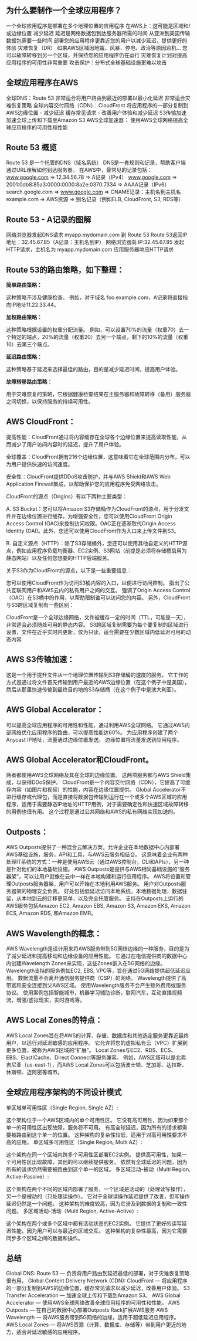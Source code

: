 ## 为什么要制作一个全球应用程序？
一个全球应用程序是部署在多个地理位置的应用程序
在AWS上：这可能是区域和/或边缘位置
减少延迟
延迟是网络数据包到达服务器所需的时间
从亚洲到美国传输数据包需要一些时间
部署您的应用程序更靠近您的用户以减少延迟，提供更好的体验
灾难恢复（DR）
如果AWS区域因地震、风暴、停电、政治等原因宕机...
您可以故障转移到另一个区域，并保持您的应用程序仍在运行
灾难恢复计划对提高应用程序的可用性非常重要
攻击保护：分布式全球基础设施更难以攻击

## 全球应用程序在AWS
全球DNS：Route 53
非常适合将用户路由到最近的部署以最小化延迟
非常适合灾难恢复策略
全球内容交付网络（CDN）：CloudFront
将应用程序的一部分复制到AWS边缘位置 - 减少延迟
缓存常见请求 - 改善用户体验和减少延迟
S3传输加速
加速全球上传和下载至Amazon S3
AWS全球加速器：
使用AWS全球网络提高全球应用程序的可用性和性能

## Route 53 概览
Route 53 是一个托管的DNS（域名系统）
DNS是一套规则和记录，帮助客户端通过URL理解如何到达服务器。
在AWS中，最常见的记录包括：
www.google.com => 12.34.56.78 => A记录（IPv4）
www.google.com => 2001:0db8:85a3:0000:0000:8a2e:0370:7334 => AAAA记录（IPv6）
search.google.com => www.google.com => CNAME记录：主机名到主机名
example.com => AWS资源 => 别名记录（例如ELB, CloudFront, S3, RDS等）

## Route 53 - A记录的图解
网络浏览器发起DNS请求 myapp.mydomain.com 到 Route 53
Route 53返回IP地址：32.45.67.85（A记录：主机名到IP）
网络浏览器向 IP:32.45.67.85 发起HTTP请求，主机名为 myapp.mydomain.com
应用服务器响应HTTP请求

## Route 53的路由策略，如下整理：

**简单路由策略：**

这种策略不涉及健康检查。
例如，对于域名 foo.example.com，A记录将直接指向IP地址11.22.33.44。

**加权路由策略：**

这种策略根据设置的权重分配流量。
例如，可以设置70%的流量（权重70）去一个特定的端点，20%的流量（权重20）去另一个端点，剩下的10%的流量（权重10）去第三个端点。

**延迟路由策略：**

这种策略基于延迟来选择最佳的路由，目的是减少延迟时间，提高用户体验。

**故障转移路由策略：**

用于灾难恢复的策略，它根据健康检查结果在主服务器和故障转移（备用）服务器之间切换，以保持服务的持续可用性。

## AWS CloudFront：

提高性能：CloudFront通过将内容缓存在全球各个边缘位置来提高读取性能，从而减少了用户访问内容时的延迟，提升了用户体验。

全球覆盖：CloudFront拥有216个边缘位置，这意味着它在全球范围内分布，可以为用户提供快速的访问速度。

安全性：CloudFront提供DDoS攻击防护，并与AWS Shield和AWS Web Application Firewall集成，以帮助保护您的应用程序免受网络攻击。

CloudFront的源点（Origins）有以下两种主要类型：

A. S3 Bucket：您可以将Amazon S3存储桶作为CloudFront的源点，用于分发文件并在边缘位置进行缓存。为增强安全性，您可以使用CloudFront Origin Access Control (OAC)来控制访问权限。OAC正在逐渐取代Origin Access Identity (OAI)。此外，您还可以使用CloudFront作为入口来上传文件到S3。

B. 自定义源点（HTTP）：除了S3存储桶外，您还可以使用其他自定义的HTTP源点，例如应用程序负载均衡器、EC2实例、S3网站（前提是必须将存储桶启用为静态网站）以及任何您想要的HTTP后端服务。

关于S3作为CloudFront的源点，以下是一些重要信息：

您可以使用CloudFront作为访问S3桶内容的入口，以便进行访问控制。
指出了公共互联网用户和AWS云内的私有用户之间的交互。
强调了Origin Access Control（OAC）在S3桶中的作用，以帮助限制谁可以访问您的内容。
另外，CloudFront与S3跨区域复制有一些区别：

CloudFront是一个全球边缘网络，文件被缓存一定的时间（TTL，可能是一天），非常适合必须随处可用的静态内容。
S3跨区域复制需要为每个要复制的区域进行设置，文件在近乎实时内更新，仅为只读，适合需要在少数区域内低延迟可用的动态内容

## AWS S3传输加速：

这是一个用于提升文件从一个地理位置传输到S3存储桶的速度的服务。
它工作的方式是通过将文件首先传输到用户最近的AWS边缘位置（在这个例子中是美国），然后从那里快速传输到最终目的地的S3存储桶（在这个例子中是澳大利亚）。

## AWS Global Accelerator：

可以提高全球应用程序的可用性和性能，通过利用AWS全球网络。
它通过AWS内部网络优化应用程序的路由，可以提高性能达60%。
为应用程序创建了两个Anycast IP地址，流量通过边缘位置发送。
边缘位置将流量发送到应用程序。

## AWS Global Accelerator和CloudFront。

两者都使用AWS全球网络及其在全球的边缘位置。
这两项服务都与AWS Shield集成，以获得DDoS保护。
CloudFront是一个内容交付网络（CDN），它提高了可缓存内容（如图片和视频）的性能，内容在边缘位置提供。
Global Accelerator不进行缓存或代理包，而是直接将数据包传输到运行在一个或多个AWS区域的应用程序，适用于需要静态IP地址的HTTP用例，对于需要确定性和快速区域故障转移的用例也很有用。
这个过程是通过公共网络和AWS的私有网络实现加速的。

## Outposts：

AWS Outposts提供了一种混合云解决方案，允许企业在本地数据中心内部署AWS基础设施，服务，API和工具，与AWS云服务相结合。
这意味着企业有两种处理IT系统的方式：一种是使用AWS云（通过AWS控制台，CLI和APIs），另一种是针对他们的本地基础设施。
AWS Outposts是提供与AWS相同基础设施的“服务器架”，可以让用户就像在云中一样在本地构建和运行应用程序。
AWS将设置和管理Outposts服务器架，用户可以开始在本地利用AWS服务。
用户对Outposts服务器架的物理安全负责。
好处包括低延迟访问本地系统，本地数据处理，数据驻留，从本地到云的迁移更简单，以及完全托管服务。
支持在Outposts上运行的AWS服务包括Amazon EC2, Amazon EBS, Amazon S3, Amazon EKS, Amazon ECS, Amazon RDS, 和Amazon EMR。

## AWS Wavelength的概念：

AWS Wavelength是设计用来将AWS服务带到5G网络边缘的一种服务，目的是为了减少延迟和提高移动和边缘设备的应用性能。
它通过在电信提供商的数据中心内创建Wavelength Zones来实现，这些Zones嵌入在5G网络的边缘。
Wavelength支持的服务例如EC2, EBS, VPC等，旨在通过5G网络提供超低延迟应用。
数据流量不会离开通信服务提供商（CSP）的网络。
Wavelength提供了高带宽和安全连接到父AWS区域。
使用Wavelength服务不会产生额外费用或服务协议。
使用案例包括智能城市，机器学习辅助诊断，联网汽车，互动直播视频流，增强/虚拟现实，实时游戏等。

## AWS Local Zones的特点：

AWS Local Zones旨在将AWS的计算、存储、数据库和其他选定服务更靠近最终用户，以运行对延迟敏感的应用程序。
它允许将您的虚拟私有云（VPC）扩展到更多位置，被称为AWS区域的“扩展”。
Local Zones与EC2、RDS、ECS、EBS、ElastiCache、Direct Connect等服务兼容。
例如，AWS区域可以是北弗吉尼亚（us-east-1），而AWS Local Zones可以包括波士顿、芝加哥、达拉斯、休斯顿、迈阿密等城市。

## 全球应用程序架构的不同设计模式
单区域单可用性区（Single Region, Single AZ）:

这个架构位于一个AWS区域内的单个可用性区。
它没有高可用性，因为如果那个单一的可用性区出现故障，服务将不可用。
有高全球延迟，因为所有的请求都需要被路由到这个单一的位置。
这种架构的复杂性较低，适用于对高可用性要求不高的应用。
单区域多可用性区（Single Region, Multi AZ）:

这个架构在同一个区域内跨多个可用性区部署EC2实例。
提供高可用性，如果一个可用性区出现故障，其他的可以继续提供服务。
依然有全球延迟的问题，因为所有的请求仍然需要被路由到这个单一的区域。
多区域活动-被动（Multi Region, Active-Passive）:

这个架构在两个不同的区域内部署了服务，一个区域是活动的（处理读写操作），另一个是被动的（只处理读操作）。
它对于全球读操作延迟提供了改善，但写操作延迟仍然是一个问题。
这种架构的难度较高，因为它涉及到数据的复制和一致性问题。
多区域活动-活动（Multi Region, Active-Active）:

这个架构在两个或多个区域中都有活动状态的EC2实例。
它提供了更好的读写延迟性能，因为用户可以与最近的区域交互。
这种架构的复杂性最高，因为它需要同步多个区域之间的数据和操作。

## 总结
Global DNS: Route 53 — 负责将用户路由到延迟最低的部署，对于灾难恢复策略很有用。
Global Content Delivery Network (CDN): CloudFront — 将应用程序的一部分复制到AWS的边缘位置，缓存常见请求以减少延迟，改善用户体验。
S3 Transfer Acceleration — 加速全球上传和下载到Amazon S3。
AWS Global Accelerator — 使用AWS全球网络改善全球应用程序的可用性和性能。
AWS Outposts — 在自己的数据中心部署Outposts Rack扩展AWS服务
AWS Wavelength — 将AWS服务带到5G网络的边缘，适用于超低延迟应用程序。
AWS Local Zones — 将AWS资源（计算、数据库、存储等）带到用户更近的地方，适合对延迟敏感的应用程序。
